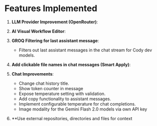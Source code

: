 # Features Implemented

1. **LLM Provider Improvement (OpenRouter)**:

2. **AI Visual Workflow Editor**:

3. **GROQ Filtering for last assistant message**:
   - Filters out last assistant messages in the chat stream for Cody dev models.

4. **Add clickable file names in chat messages (Smart Apply)**:

5. **Chat Improvements**:
   - Change chat history title.
   - Show token counter in message
   - Expose temperature setting with validation.
   - Add copy functionality to assistant messages.
   - Implement configurable temperature for chat completions.
   - Image modality for the Gemini Flash 2.0 models via own API key

6. **Use external repositories, directories and files for context